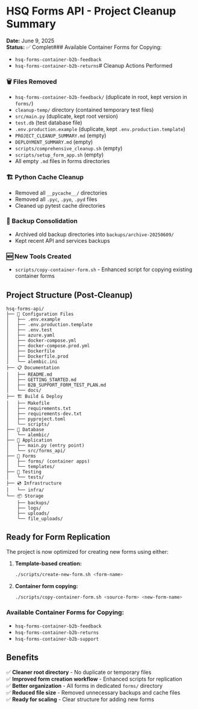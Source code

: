 # HSQ Forms API - Project Cleanup Summary

**Date:** June 9, 2025  
**Status:** ✅ Complet### Available Container Forms for Copying:
- `hsq-forms-container-b2b-feedback`
- `hsq-forms-container-b2b-returns`# Cleanup Actions Performed

### 🗑️ Files Removed
- `hsq-forms-container-b2b-feedback/` (duplicate in root, kept version in `forms/`)
- `cleanup-temp/` directory (contained temporary test files)
- `src/main.py` (duplicate, kept root version)
- `test.db` (test database file)
- `.env.production.example` (duplicate, kept `.env.production.template`)
- `PROJECT_CLEANUP_SUMMARY.md` (empty)
- `DEPLOYMENT_SUMMARY.md` (empty)
- `scripts/comprehensive_cleanup.sh` (empty)
- `scripts/setup_form_app.sh` (empty)
- All empty `.md` files in forms directories

### 🏗️ Python Cache Cleanup
- Removed all `__pycache__/` directories
- Removed all `.pyc`, `.pyo`, `.pyd` files
- Cleaned up pytest cache directories

### 📁 Backup Consolidation
- Archived old backup directories into `backups/archive-20250609/`
- Kept recent API and services backups

### 🆕 New Tools Created
- `scripts/copy-container-form.sh` - Enhanced script for copying existing container forms

## Project Structure (Post-Cleanup)

```
hsq-forms-api/
├── 📄 Configuration Files
│   ├── .env.example
│   ├── .env.production.template
│   ├── .env.test
│   ├── azure.yaml
│   ├── docker-compose.yml
│   ├── docker-compose.prod.yml
│   ├── Dockerfile
│   ├── Dockerfile.prod
│   └── alembic.ini
├── 📋 Documentation
│   ├── README.md
│   ├── GETTING_STARTED.md
│   ├── B2B_SUPPORT_FORM_TEST_PLAN.md
│   └── docs/
├── 🏗️ Build & Deploy
│   ├── Makefile
│   ├── requirements.txt
│   ├── requirements-dev.txt
│   ├── pyproject.toml
│   └── scripts/
├── 💾 Database
│   └── alembic/
├── 🎯 Application
│   ├── main.py (entry point)
│   └── src/forms_api/
├── 🎨 Forms
│   ├── forms/ (container apps)
│   └── templates/
├── 🧪 Testing
│   └── tests/
├── 💿 Infrastructure
│   └── infra/
└── 📦 Storage
    ├── backups/
    ├── logs/
    ├── uploads/
    └── file_uploads/
```

## Ready for Form Replication

The project is now optimized for creating new forms using either:

1. **Template-based creation:**
   ```bash
   ./scripts/create-new-form.sh <form-name>
   ```

2. **Container form copying:**
   ```bash
   ./scripts/copy-container-form.sh <source-form> <new-form-name>
   ```

### Available Container Forms for Copying:
- `hsq-forms-container-b2b-feedback`
- `hsq-forms-container-b2b-returns`
- `hsq-forms-container-b2b-support`

## Benefits

✅ **Cleaner root directory** - No duplicate or temporary files  
✅ **Improved form creation workflow** - Enhanced scripts for replication  
✅ **Better organization** - All forms in dedicated `forms/` directory  
✅ **Reduced file size** - Removed unnecessary backups and cache files  
✅ **Ready for scaling** - Clear structure for adding new forms
